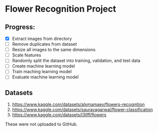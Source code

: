 # Flower Recognition Project

## Progress:
- [x] Extract images from directory
- [ ] Remove duplicates from dataset
- [ ] Resize all images to the same dimensions
- [ ] Scale features
- [ ] Randomly split the dataset into training, validation, and test data
- [ ] Create machine learning model
- [ ] Train maching learning model
- [ ] Evaluate machine learning model

## Datasets
1. https://www.kaggle.com/datasets/alxmamaev/flowers-recognition
2. https://www.kaggle.com/datasets/sauravagarwal/flower-classification
3. https://www.kaggle.com/datasets/l3llff/flowers

These were not uploaded to GitHub.